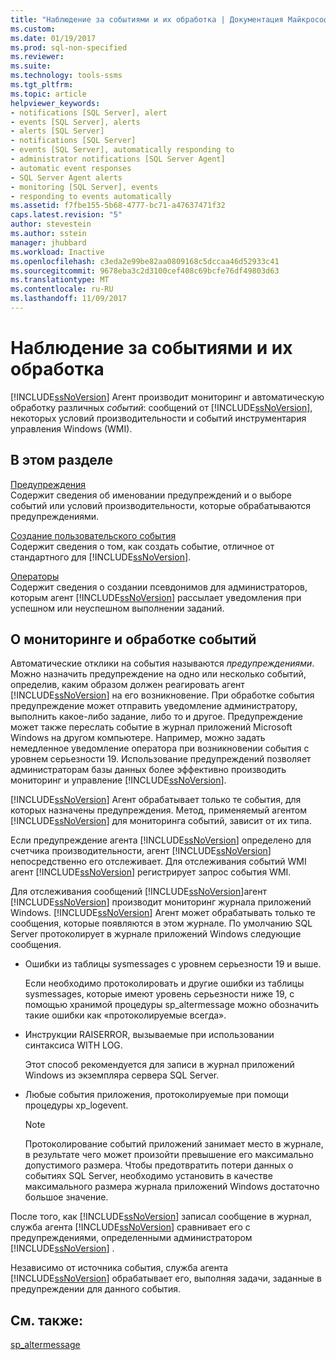 ```yaml
---
title: "Наблюдение за событиями и их обработка | Документация Майкрософт"
ms.custom: 
ms.date: 01/19/2017
ms.prod: sql-non-specified
ms.reviewer: 
ms.suite: 
ms.technology: tools-ssms
ms.tgt_pltfrm: 
ms.topic: article
helpviewer_keywords:
- notifications [SQL Server], alert
- events [SQL Server], alerts
- alerts [SQL Server]
- notifications [SQL Server]
- events [SQL Server], automatically responding to
- administrator notifications [SQL Server Agent]
- automatic event responses
- SQL Server Agent alerts
- monitoring [SQL Server], events
- responding to events automatically
ms.assetid: f7fbe155-5b68-4777-bc71-a47637471f32
caps.latest.revision: "5"
author: stevestein
ms.author: sstein
manager: jhubbard
ms.workload: Inactive
ms.openlocfilehash: c3eda2e99be82aa0809168c5dccaa46d52933c41
ms.sourcegitcommit: 9678eba3c2d3100cef408c69bcfe76df49803d63
ms.translationtype: MT
ms.contentlocale: ru-RU
ms.lasthandoff: 11/09/2017
---
```

# <a name="monitor-and-respond-to-events"></a>Наблюдение за событиями и их обработка
[!INCLUDE[ssNoVersion](../../includes/ssnoversion_md.md)] Агент производит мониторинг и автоматическую обработку различных *событий*: сообщений от [!INCLUDE[ssNoVersion](../../includes/ssnoversion_md.md)], некоторых условий производительности и событий инструментария управления Windows (WMI).  
  
## <a name="in-this-section"></a>В этом разделе  
[Предупреждения](../../ssms/agent/alerts.md)  
Содержит сведения об именовании предупреждений и о выборе событий или условий производительности, которые обрабатываются предупреждениями.  
  
[Создание пользовательского события](../../ssms/agent/create-a-user-defined-event.md)  
Содержит сведения о том, как создать событие, отличное от стандартного для [!INCLUDE[ssNoVersion](../../includes/ssnoversion_md.md)].  
  
[Операторы](../../ssms/agent/operators.md)  
Содержит сведения о создании псевдонимов для администраторов, которым агент [!INCLUDE[ssNoVersion](../../includes/ssnoversion_md.md)] рассылает уведомления при успешном или неуспешном выполнении заданий.  
  
## <a name="about-monitoring-and-responding-to-events"></a>О мониторинге и обработке событий  
Автоматические отклики на события называются *предупреждениями*. Можно назначить предупреждение на одно или несколько событий, определив, каким образом должен реагировать агент [!INCLUDE[ssNoVersion](../../includes/ssnoversion_md.md)] на его возникновение. При обработке события предупреждение может отправить уведомление администратору, выполнить какое-либо задание, либо то и другое. Предупреждение может также переслать событие в журнал приложений Microsoft Windows на другом компьютере. Например, можно задать немедленное уведомление оператора при возникновении события с уровнем серьезности 19. Использование предупреждений позволяет администраторам базы данных более эффективно производить мониторинг и управление [!INCLUDE[ssNoVersion](../../includes/ssnoversion_md.md)].  
  
[!INCLUDE[ssNoVersion](../../includes/ssnoversion_md.md)] Агент обрабатывает только те события, для которых назначены предупреждения. Метод, применяемый агентом [!INCLUDE[ssNoVersion](../../includes/ssnoversion_md.md)] для мониторинга событий, зависит от их типа.  
  
Если предупреждение агента [!INCLUDE[ssNoVersion](../../includes/ssnoversion_md.md)] определено для счетчика производительности, агент [!INCLUDE[ssNoVersion](../../includes/ssnoversion_md.md)] непосредственно его отслеживает. Для отслеживания событий WMI агент [!INCLUDE[ssNoVersion](../../includes/ssnoversion_md.md)] регистрирует запрос события WMI.  
  
Для отслеживания сообщений [!INCLUDE[ssNoVersion](../../includes/ssnoversion_md.md)]агент [!INCLUDE[ssNoVersion](../../includes/ssnoversion_md.md)] производит мониторинг журнала приложений Windows. [!INCLUDE[ssNoVersion](../../includes/ssnoversion_md.md)] Агент может обрабатывать только те сообщения, которые появляются в этом журнале. По умолчанию SQL Server протоколирует в журнале приложений Windows следующие сообщения.  
  
-   Ошибки из таблицы sysmessages с уровнем серьезности 19 и выше.  
  
    Если необходимо протоколировать и другие ошибки из таблицы sysmessages, которые имеют уровень серьезности ниже 19, с помощью хранимой процедуры sp_altermessage можно обозначить такие ошибки как «протоколируемые всегда».  
  
-   Инструкции RAISERROR, вызываемые при использовании синтаксиса WITH LOG.  
  
    Этот способ рекомендуется для записи в журнал приложений Windows из экземпляра сервера SQL Server.  
  
-   Любые события приложения, протоколируемые при помощи процедуры xp_logevent.  
  
    > [!NOTE]  
    > Протоколирование событий приложений занимает место в журнале, в результате чего может произойти превышение его максимально допустимого размера. Чтобы предотвратить потери данных о событиях SQL Server, необходимо установить в качестве максимального размера журнала приложений Windows достаточно большое значение.  
  
После того, как [!INCLUDE[ssNoVersion](../../includes/ssnoversion_md.md)] записал сообщение в журнал, служба агента [!INCLUDE[ssNoVersion](../../includes/ssnoversion_md.md)] сравнивает его с предупреждениями, определенными администратором [!INCLUDE[ssNoVersion](../../includes/ssnoversion_md.md)] .  
  
Независимо от источника события, служба агента [!INCLUDE[ssNoVersion](../../includes/ssnoversion_md.md)] обрабатывает его, выполняя задачи, заданные в предупреждении для данного события.  
  
## <a name="see-also"></a>См. также:  
[sp_altermessage](http://msdn.microsoft.com/en-us/1b28f280-8ef9-48e9-bd99-ec14d79abaca)  
  
